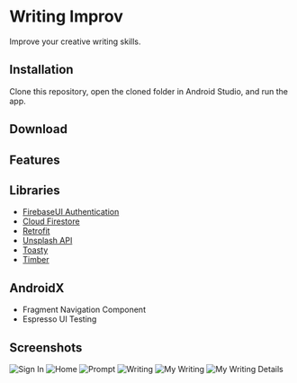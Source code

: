 # Writing Improv
Improve your creative writing skills.

## Installation
Clone this repository, open the cloned folder in Android Studio, and run the app.

## Download

## Features

## Libraries
- [FirebaseUI Authentication](https://firebase.google.com/docs/auth/android/firebaseui)
- [Cloud Firestore](https://firebase.google.com/docs/firestore)
- [Retrofit](https://square.github.io/retrofit)
- [Unsplash API](https://unsplash.com/developers)
- [Toasty](https://github.com/GrenderG/Toasty)
- [Timber](https://github.com/JakeWharton/timber)

## AndroidX
- Fragment Navigation Component
- Espresso UI Testing

## Screenshots
![Sign In](Screenshot_1.png)
![Home](Screenshot_2.png)
![Prompt](Screenshot_3.png)
![Writing](Screenshot_4.png)
![My Writing](Screenshot_5.PNG)
![My Writing Details](Screenshot_6.PNG)